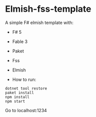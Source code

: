# Elmish-fss-template

A simple F# elmish template with:
- F# 5
- Fable 3
- Paket
- Fss
- Elmish

- How to run:
```
dotnet tool restore
paket install
npm install
npm start
```
Go to localhost:1234
